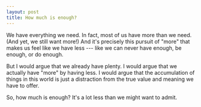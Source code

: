 ```yaml
---
layout: post
title: How much is enough?
---
```


We have everything we need. In fact, most of us have more than we need. (And yet, we still want more!) And it's precisely this pursuit of "more" that makes us feel like we have less --- like we can never have enough, be enough, or do enough.

But I would argue that we already have plenty. I would argue that we actually have "more" by having less. I would argue that the accumulation of things in this world is just a distraction from the true value and meaning we have to offer.

So, how much is enough? It's a lot less than we might want to admit.
